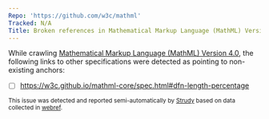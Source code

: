 ```yaml
---
Repo: 'https://github.com/w3c/mathml'
Tracked: N/A
Title: Broken references in Mathematical Markup Language (MathML) Version 4.0
---
```


While crawling [Mathematical Markup Language (MathML) Version 4.0](https://w3c.github.io/mathml/), the following links to other specifications were detected as pointing to non-existing anchors:
* [ ] https://w3c.github.io/mathml-core/spec.html#dfn-length-percentage

<sub>This issue was detected and reported semi-automatically by [Strudy](https://github.com/w3c/strudy/) based on data collected in [webref](https://github.com/w3c/webref/).</sub>
